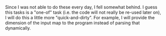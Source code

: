 Since I was not able to do these every day, I fell somewhat behind.
I guess this tasks is a "one-of" task (i.e. the code will not really be re-used later on), I will do this a little more "quick-and-dirty".
For example, I will provide the dimension of the input map to the program instead of parsing that dynamically.
